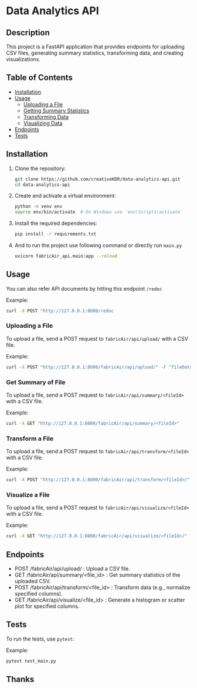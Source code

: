 # Data Analytics API

## Description
This project is a FastAPI application that provides endpoints for uploading CSV files, generating summary statistics, transforming data, and creating visualizations.

## Table of Contents
- [Installation](#installation)
- [Usage](#usage)
  - [Uploading a File](#uploading-a-file)
  - [Getting Summary Statistics](#getting-summary-statistics)
  - [Transforming Data](#transforming-data)
  - [Visualizing Data](#visualizing-data)
- [Endpoints](#endpoints)
- [Tests](#tests)

## Installation

1. Clone the repository:
    ```bash
    git clone https://github.com/creativeKDR/data-analytics-api.git
    cd data-analytics-api
    ```

2. Create and activate a virtual environment:
    ```bash
    python -m venv env
    source env/bin/activate  # On Windows use `env\Scripts\activate`
    ```

3. Install the required dependencies:
    ```bash
    pip install -r requirements.txt
    ```
4. And to run the project use following command or directly run `main.py`
    ```bash
    uvicorn fabricAir_api.main:app --reload
    ```

## Usage

You can also refer API documents by hitting this endpoint `/redoc`

Example:
```bash
curl -X POST "http://127.0.0.1:8000/redoc

```

### Uploading a File
To upload a file, send a POST request to `fabricAir/api/upload/` with a CSV file.

Example:
```bash
curl -X POST "http://127.0.0.1:8000/fabricAir/api/upload/" -F "fileData=@sample.csv"

```
### Get Summary of File
To upload a file, send a POST request to `fabricAir/api/summary/<fileId>` with a CSV file.

Example:
```bash
curl -X GET "http://127.0.0.1:8000/fabricAir/api/summary/<fileId>" 
```

### Transform a File
To upload a file, send a POST request to `fabricAir/api/transform/<fileId>` with a CSV file.

Example:
```bash
curl -X POST "http://127.0.0.1:8000/fabricAir/api/transform/<fileId>/" -Q "transformationPayload"
```

### Visualize a File
To upload a file, send a POST request to `fabricAir/api/visualize/<fileId>` with a CSV file.

Example:
```bash
curl -X GET "http://127.0.0.1:8000/fabricAir/api/visualize/<fileId>/" -Q "chart_type=Histogram&Columns=Quantity"
```

## Endpoints

- POST /fabricAir/api/upload/ : Upload a CSV file.
- GET /fabricAir/api/summary/<file_id> : Get summary statistics of the uploaded CSV.
- POST /fabricAir/api/transform/<file_id> : Transform data (e.g., normalize specified columns).
- GET /fabricAir/api/visualize/<file_id> : Generate a histogram or scatter plot for specified columns.


## Tests

To run the tests, use `pytest`:

Example:
```bash
pytest test_main.py
```

## Thanks